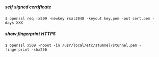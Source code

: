 ##### self signed certificate
    $ openssl req -x509 -newkey rsa:2048 -keyout key.pem -out cert.pem -days XXX

##### show fingerprint HTTPS
    $ openssl x509 -noout -in /usr/local/etc/stunnel/stunnel.pem -fingerprint -sha256
